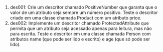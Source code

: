 1. des001: Crie um descritor chamado PositiveNumber que garanta que o valor de um atributo seja sempre um número positivo. Teste o descritor criado em uma classe chamada Product com um atributo price.
1. des002: Implemente um descritor chamado ProtectedAttribute que permita que um atributo seja acessado apenas para leitura, mas não para escrita. Teste o descritor em uma classe chamada Person com atributos name (que pode ser lido e escrito) e age (que só pode ser lido).
